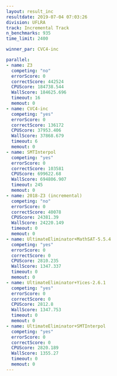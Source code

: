 ```yaml
---
layout: result_inc
resultdate: 2019-07-04 07:03:26
division: UFLRA
track: Incremental Track
n_benchmarks: 935
time_limit: 2400

winner_par: CVC4-inc

parallel:
- name: Z3
  competing: "no"
  errorScore: 0
  correctScore: 442524
  CPUScore: 184738.544
  WallScore: 184625.696
  timeout: 16
  memout: 0
- name: CVC4-inc
  competing: "yes"
  errorScore: 0
  correctScore: 136172
  CPUScore: 37953.406
  WallScore: 37868.679
  timeout: 6
  memout: 0
- name: SMTInterpol
  competing: "yes"
  errorScore: 0
  correctScore: 103581
  CPUScore: 699622.68
  WallScore: 694806.907
  timeout: 245
  memout: 0
- name: 2018-Z3 (incremental)
  competing: "no"
  errorScore: 0
  correctScore: 40078
  CPUScore: 24381.39
  WallScore: 24220.149
  timeout: 0
  memout: 0
- name: UltimateEliminator+MathSAT-5.5.4
  competing: "yes"
  errorScore: 0
  correctScore: 0
  CPUScore: 2810.235
  WallScore: 1347.337
  timeout: 0
  memout: 0
- name: UltimateEliminator+Yices-2.6.1
  competing: "yes"
  errorScore: 0
  correctScore: 0
  CPUScore: 2812.8
  WallScore: 1347.753
  timeout: 0
  memout: 0
- name: UltimateEliminator+SMTInterpol
  competing: "yes"
  errorScore: 0
  correctScore: 0
  CPUScore: 2820.189
  WallScore: 1355.27
  timeout: 0
  memout: 0
---
```

